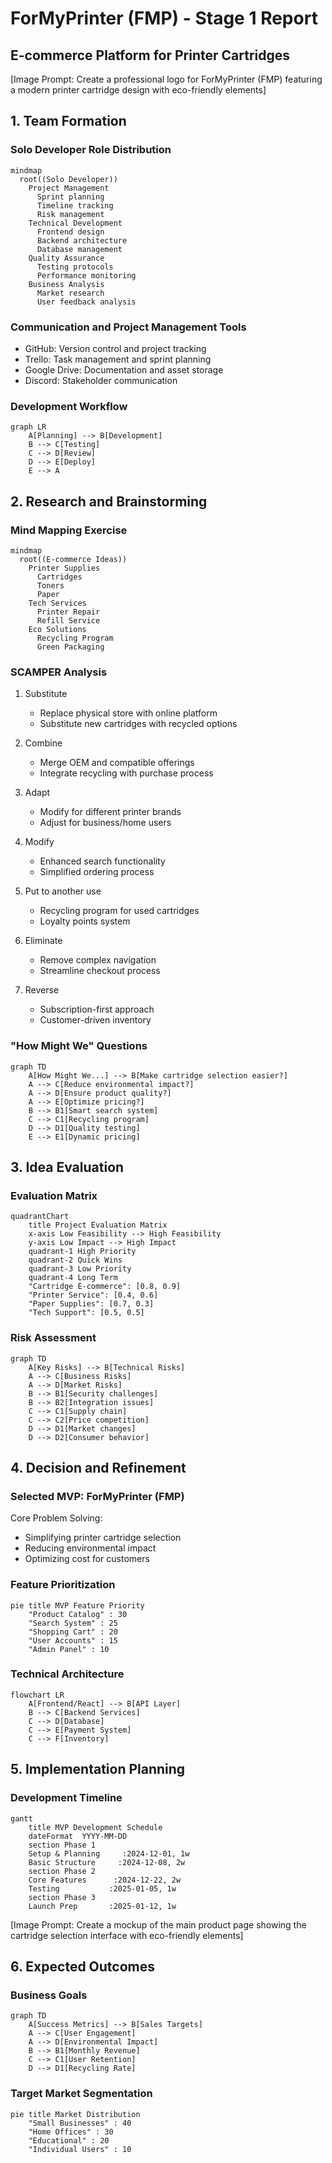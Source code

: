 # ForMyPrinter (FMP) - Stage 1 Report
## E-commerce Platform for Printer Cartridges

[Image Prompt: Create a professional logo for ForMyPrinter (FMP) featuring a modern printer cartridge design with eco-friendly elements]

## 1. Team Formation

### Solo Developer Role Distribution
```mermaid
mindmap
  root((Solo Developer))
    Project Management
      Sprint planning
      Timeline tracking
      Risk management
    Technical Development
      Frontend design
      Backend architecture
      Database management
    Quality Assurance
      Testing protocols
      Performance monitoring
    Business Analysis
      Market research
      User feedback analysis
```

### Communication and Project Management Tools
- GitHub: Version control and project tracking
- Trello: Task management and sprint planning
- Google Drive: Documentation and asset storage
- Discord: Stakeholder communication

### Development Workflow
```mermaid
graph LR
    A[Planning] --> B[Development]
    B --> C[Testing]
    C --> D[Review]
    D --> E[Deploy]
    E --> A
```

## 2. Research and Brainstorming

### Mind Mapping Exercise
```mermaid
mindmap
  root((E-commerce Ideas))
    Printer Supplies
      Cartridges
      Toners
      Paper
    Tech Services
      Printer Repair
      Refill Service
    Eco Solutions
      Recycling Program
      Green Packaging
```

### SCAMPER Analysis
1. Substitute
   - Replace physical store with online platform
   - Substitute new cartridges with recycled options

2. Combine
   - Merge OEM and compatible offerings
   - Integrate recycling with purchase process

3. Adapt
   - Modify for different printer brands
   - Adjust for business/home users

4. Modify
   - Enhanced search functionality
   - Simplified ordering process

5. Put to another use
   - Recycling program for used cartridges
   - Loyalty points system

6. Eliminate
   - Remove complex navigation
   - Streamline checkout process

7. Reverse
   - Subscription-first approach
   - Customer-driven inventory

### "How Might We" Questions
```mermaid
graph TD
    A[How Might We...] --> B[Make cartridge selection easier?]
    A --> C[Reduce environmental impact?]
    A --> D[Ensure product quality?]
    A --> E[Optimize pricing?]
    B --> B1[Smart search system]
    C --> C1[Recycling program]
    D --> D1[Quality testing]
    E --> E1[Dynamic pricing]
```

## 3. Idea Evaluation

### Evaluation Matrix
```mermaid
quadrantChart
    title Project Evaluation Matrix
    x-axis Low Feasibility --> High Feasibility
    y-axis Low Impact --> High Impact
    quadrant-1 High Priority
    quadrant-2 Quick Wins
    quadrant-3 Low Priority
    quadrant-4 Long Term
    "Cartridge E-commerce": [0.8, 0.9]
    "Printer Service": [0.4, 0.6]
    "Paper Supplies": [0.7, 0.3]
    "Tech Support": [0.5, 0.5]
```

### Risk Assessment
```mermaid
graph TD
    A[Key Risks] --> B[Technical Risks]
    A --> C[Business Risks]
    A --> D[Market Risks]
    B --> B1[Security challenges]
    B --> B2[Integration issues]
    C --> C1[Supply chain]
    C --> C2[Price competition]
    D --> D1[Market changes]
    D --> D2[Consumer behavior]
```

## 4. Decision and Refinement

### Selected MVP: ForMyPrinter (FMP)
Core Problem Solving:
- Simplifying printer cartridge selection
- Reducing environmental impact
- Optimizing cost for customers

### Feature Prioritization
```mermaid
pie title MVP Feature Priority
    "Product Catalog" : 30
    "Search System" : 25
    "Shopping Cart" : 20
    "User Accounts" : 15
    "Admin Panel" : 10
```

### Technical Architecture
```mermaid
flowchart LR
    A[Frontend/React] --> B[API Layer]
    B --> C[Backend Services]
    C --> D[Database]
    C --> E[Payment System]
    C --> F[Inventory]
```

## 5. Implementation Planning

### Development Timeline
```mermaid
gantt
    title MVP Development Schedule
    dateFormat  YYYY-MM-DD
    section Phase 1
    Setup & Planning     :2024-12-01, 1w
    Basic Structure     :2024-12-08, 2w
    section Phase 2
    Core Features      :2024-12-22, 2w
    Testing           :2025-01-05, 1w
    section Phase 3
    Launch Prep       :2025-01-12, 1w
```

[Image Prompt: Create a mockup of the main product page showing the cartridge selection interface with eco-friendly elements]

## 6. Expected Outcomes

### Business Goals
```mermaid
graph TD
    A[Success Metrics] --> B[Sales Targets]
    A --> C[User Engagement]
    A --> D[Environmental Impact]
    B --> B1[Monthly Revenue]
    C --> C1[User Retention]
    D --> D1[Recycling Rate]
```

### Target Market Segmentation
```mermaid
pie title Market Distribution
    "Small Businesses" : 40
    "Home Offices" : 30
    "Educational" : 20
    "Individual Users" : 10
```
